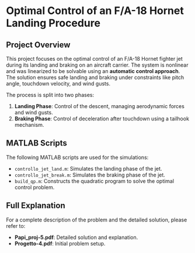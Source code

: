 # Optimal Control of an F/A-18 Hornet Landing Procedure

## Project Overview

This project focuses on the optimal control of an F/A-18 Hornet fighter jet during its landing and braking on an aircraft carrier. The system is nonlinear and was linearized to be solvable using an **automatic control approach**. The solution ensures safe landing and braking under constraints like pitch angle, touchdown velocity, and wind gusts.

The process is split into two phases:
1. **Landing Phase**: Control of the descent, managing aerodynamic forces and wind gusts.
2. **Braking Phase**: Control of deceleration after touchdown using a tailhook mechanism.

## MATLAB Scripts

The following MATLAB scripts are used for the simulations:
- `controllo_jet_land.m`: Simulates the landing phase of the jet.
- `controllo_jet_break.m`: Simulates the braking phase of the jet.
- `build_qp.m`: Constructs the quadratic program to solve the optimal control problem.

## Full Explanation

For a complete description of the problem and the detailed solution, please refer to:
- **Papi_proj-5.pdf**: Detailed solution and explanation.
- **Progetto-4.pdf**: Initial problem setup.

